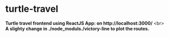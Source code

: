 # turtle-travel

**Turtle travel frontend using ReactJS App: on http://localhost:3000/** \<br>
**A slighty change in ./node_moduls./victory-line to plot the routes.**
